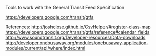 Tools to work with the General Transit Feed Specification

https://developers.google.com/transit/gtfs

References:
http://joshclose.github.io/CsvHelper/#register-class-map
https://developers.google.com/transit/gtfs/reference#calendar_fields
http://www.soundtransit.org/Developer-resources/Data-downloads
http://developer.onebusaway.org/modules/onebusaway-application-modules/current/api/where/index.html